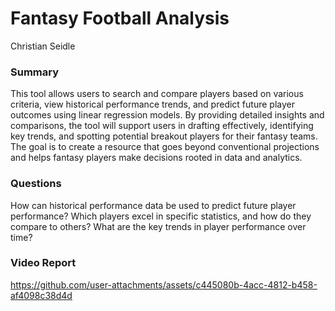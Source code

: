 # Fantasy Football Analysis 
Christian Seidle

### Summary
This tool allows users to search and compare players based on various criteria, view historical performance trends, and predict future player outcomes using linear regression models. By providing detailed insights and comparisons, the tool will support users in drafting effectively, identifying key trends, and spotting potential breakout players for their fantasy teams. The goal is to create a resource that goes beyond conventional projections and helps fantasy players make decisions rooted in data and analytics.

### Questions
How can historical performance data be used to predict future player performance?
Which players excel in specific statistics, and how do they compare to others?
What are the key trends in player performance over time?

### Video Report
https://github.com/user-attachments/assets/c445080b-4acc-4812-b458-af4098c38d4d

